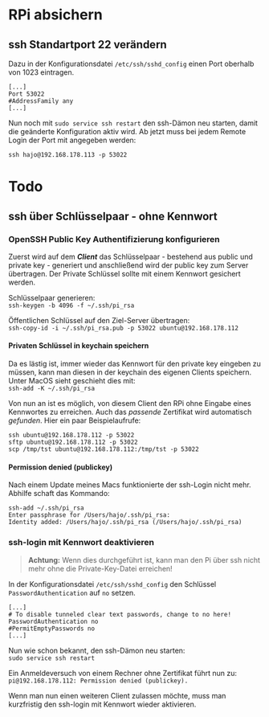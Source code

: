 # RPi absichern
## ssh Standartport 22 verändern

Dazu in der Konfigurationsdatei `/etc/ssh/sshd_config` einen Port oberhalb von 1023 eintragen.  

```
[...]
Port 53022
#AddressFamily any
[...]
```

Nun noch mit `sudo service ssh restart` den ssh-Dämon neu starten, damit die geänderte Konfiguration aktiv wird. Ab jetzt muss bei jedem Remote Login der Port mit angegeben werden:  
```
ssh hajo@192.168.178.113 -p 53022
```

# Todo

## ssh über Schlüsselpaar - ohne Kennwort
### OpenSSH Public Key Authentifizierung konfigurieren

Zuerst wird auf dem **_Client_** das Schlüsselpaar - bestehend aus public und private key - generiert und anschließend wird der public key zum Server übertragen. Der Private Schlüssel sollte mit einem Kennwort gesichert werden.  

Schlüsselpaar generieren:  
`ssh-keygen -b 4096 -f ~/.ssh/pi_rsa`

Öffentlichen Schlüssel auf den Ziel-Server übertragen:  
`ssh-copy-id -i ~/.ssh/pi_rsa.pub -p 53022 ubuntu@192.168.178.112`  

#### Privaten Schlüssel in keychain speichern
Da es lästig ist, immer wieder das Kennwort für den private key eingeben zu müssen, kann man diesen in der keychain des eigenen Clients speichern. Unter MacOS sieht geschieht dies mit:  
`ssh-add -K ~/.ssh/pi_rsa`

Von nun an ist es möglich, von diesem Client den RPi ohne Eingabe eines Kennwortes zu erreichen. Auch das _passende_ Zertifikat wird automatisch _gefunden_. Hier ein paar Beispielaufrufe:  

```
ssh ubuntu@192.168.178.112 -p 53022
sftp ubuntu@192.168.178.112 -p 53022
scp /tmp/tst ubuntu@192.168.178.112:/tmp/tst -p 53022
```

#### Permission denied (publickey)

Nach einem Update meines Macs funktionierte der ssh-Login nicht mehr. Abhilfe schaft das Kommando:  

```
ssh-add ~/.ssh/pi_rsa
Enter passphrase for /Users/hajo/.ssh/pi_rsa:
Identity added: /Users/hajo/.ssh/pi_rsa (/Users/hajo/.ssh/pi_rsa)
```

### ssh-login mit Kennwort deaktivieren

> **Achtung:** Wenn dies durchgeführt ist, kann man den Pi über ssh nicht mehr ohne die Private-Key-Datei erreichen!

In der Konfigurationsdatei `/etc/ssh/sshd_config` den Schlüssel `PasswordAuthentication` auf `no` setzen.

```
[...]
# To disable tunneled clear text passwords, change to no here!
PasswordAuthentication no
#PermitEmptyPasswords no
[...]
```

Nun wie schon bekannt, den ssh-Dämon neu starten:  
`sudo service ssh restart`

Ein Anmeldeversuch von einem Rechner ohne Zertifikat führt nun zu:  
`pi@192.168.178.112: Permission denied (publickey).`  

Wenn man nun einen weiteren Client zulassen möchte, muss man kurzfristig den ssh-login mit Kennwort wieder aktivieren.  
